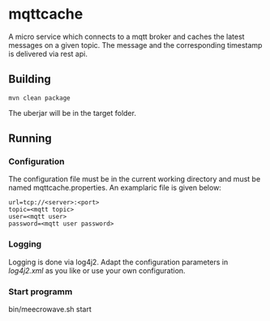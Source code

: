 # mqttcache

A micro service which connects to a mqtt broker and caches the latest messages on a given topic. The message and the corresponding timestamp is delivered via rest api.

## Building

```
mvn clean package
```

The uberjar will be in the target folder.

## Running

### Configuration

The configuration file must be in the current working directory and must be named mqttcache.properties. An examplaric file is given below:

```
url=tcp://<server>:<port>
topic=<mqtt topic>
user=<mqtt user>
password=<mqtt user password>
```

### Logging

Logging is done via log4j2. Adapt the configuration parameters in _log4j2.xml_ as you like or use your own configuration.

### Start programm
bin/meecrowave.sh start
```bash

```
